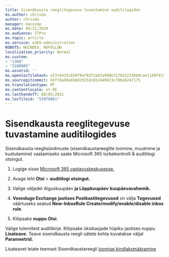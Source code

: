 ```yaml
---
title: Sisendkausta reeglitegevuse tuvastamine auditilogides
ms.author: chrisda
author: chrisda
manager: dansimp
ms.date: 04/21/2020
ms.audience: ITPro
ms.topic: article
ms.service: o365-administration
ROBOTS: NOINDEX, NOFOLLOW
localization_priority: Normal
ms.custom:
- "1368"
- "3100005"
ms.assetid: ''
ms.openlocfilehash: e27c6433c65079af93f2a02a998b7179222336b0cae1149f4196f6fb6558ddac
ms.sourcegitcommit: b5f7da89a650d2915dc652449623c78be6247175
ms.translationtype: MT
ms.contentlocale: et-EE
ms.lasthandoff: 08/05/2021
ms.locfileid: "53976861"
---
```

# <a name="identify-inbox-rule-activity-in-audit-logs"></a>Sisendkausta reeglitegevuse tuvastamine auditilogides

Sisendkausta reeglisündmuste (sisendkaustareeglite loomine, muutmine ja kustutamine) vaatamiseks saate Microsoft 365 turbekontrolli & auditilogi otsingut.

1. Logige sisse [Microsoft 365 vastavuskeskusesse.](https://protection.office.com/)

2. Avage leht **Otsi**  >  **auditilogi otsingut.**

3. Valige väljadel Alguskuupäev **ja Lõppkuupäev** **kuupäevavahemik.**

4. **Veenduge Exchange jaotises Postkastitegevused** on välja **Tegevused** väärtuseks seatud **New-InboxRule Create/modify/enable/disable inbox rule**.

5. Klõpsake **nuppu Otsi**.

Valige tulemitest auditikirje. Klõpsake üksikasjade hüpiku jaotises nuppu **Lisateave.** Teave sisendkausta reegli sätete kohta kuvatakse väljal **Parameetrid.**

Lisateavet leiate teemast Sisendkaustareegli [loomise kindlaksmääramine](/office365/securitycompliance/auditing-troubleshooting-scenarios#determining-if-a-user-created-an-inbox-rule)
